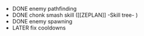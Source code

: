 - DONE enemy pathfinding
- DONE chonk smash skill ([[ZEPLAN]] -Skill tree- )
- DONE enemy spawning
- LATER fix cooldowns